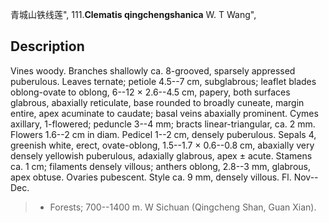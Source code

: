 青城山铁线莲",
111.**Clematis qingchengshanica** W. T Wang",

## Description
Vines woody. Branches shallowly ca. 8-grooved, sparsely appressed puberulous. Leaves ternate; petiole 4.5--7 cm, subglabrous; leaflet blades oblong-ovate to oblong, 6--12 × 2.6--4.5 cm, papery, both surfaces glabrous, abaxially reticulate, base rounded to broadly cuneate, margin entire, apex acuminate to caudate; basal veins abaxially prominent. Cymes axillary, 1-flowered; peduncle 3--4 mm; bracts linear-triangular, ca. 2 mm. Flowers 1.6--2 cm in diam. Pedicel 1--2 cm, densely puberulous. Sepals 4, greenish white, erect, ovate-oblong, 1.5--1.7 × 0.6--0.8 cm, abaxially very densely yellowish puberulous, adaxially glabrous, apex ± acute. Stamens ca. 1 cm; filaments densely villous; anthers oblong, 2.8--3 mm, glabrous, apex obtuse. Ovaries pubescent. Style ca. 9 mm, densely villous. Fl. Nov--Dec.

> * Forests; 700--1400 m. W Sichuan (Qingcheng Shan, Guan Xian).
